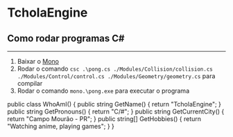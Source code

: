 # TcholaEngine

## Como rodar programas C#

---

1. Baixar o [Mono](https://www.mono-project.com/download/stable/)
2. Rodar o comando `csc .\pong.cs ./Modules/Collision/collision.cs ./Modules/Control/control.cs ./Modules/Geometry/geometry.cs` para compilar
3. Rodar o comando `mono.\pong.exe` para executar o programa


public class WhoAmI()
{
     public string GetName()
     {
          return "TcholaEngine";
     }
    public string GetPronouns()
    {
          return "C/#";
    }
    public string GetCurrentCity()
    {
          return "Campo Mourão - PR";
    }
    public string[] GetHobbies()
    {
          return "Watching anime, playing games";
    }
}
